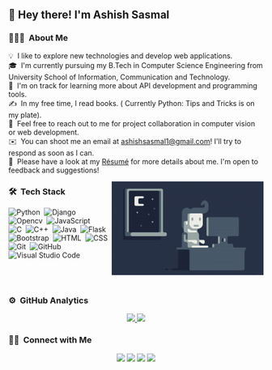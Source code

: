  <h2>👋 Hey there! I'm Ashish Sasmal</h2>

<!-- ## 👋 &nbsp;Hey there! I'm Ashish Sasmal -->

### 👨🏻‍💻 &nbsp;About Me

💡 &nbsp;I like to explore new technologies and develop web applications.\
🎓 &nbsp;I'm currently pursuing my B.Tech in Computer Science Engineering from University School of Information, Communication and Technology.\
🌱 &nbsp;I'm on track for learning more about API development and programming tools.\
✍️ &nbsp;In my free time, I read books. ( Currently Python: Tips and Tricks is on my plate).\
💬 &nbsp;Feel free to reach out to me for project collaboration in computer vision or web development.\
✉️ &nbsp;You can shoot me an email at ashishsasmal1@gmail.com! I'll try to respond as soon as I can.\
📄 &nbsp;Please have a look at my [Résumé](https://drive.google.com/file/d/12wxAZIHLCZfRpWAK2-6hkFpcAo6PRl9v/view?usp=sharing) for more details about me. I'm open to feedback and suggestions!

<img alt="Night Coding"  src="https://github.com/ashish1sasmal/ashish1sasmal/blob/main/Night-Coding.gif" align="right"/>

### 🛠 &nbsp;Tech Stack

![Python](https://img.shields.io/badge/-Python-05122A?style=flat&logo=python)&nbsp;
![Django](https://img.shields.io/badge/-Django-05122A?style=flat&logo=django&logoColor=092E20)&nbsp;
![Opencv](https://img.shields.io/badge/-Opencv-05122A?style=flat&logo=opencv&logoColor=092E20)&nbsp;
![JavaScript](https://img.shields.io/badge/-JavaScript-05122A?style=flat&logo=javascript)&nbsp;<br>
![C](https://img.shields.io/badge/-C-05122A?style=flat&logo=C&logoColor=A8B9CC)&nbsp;
![C++](https://img.shields.io/badge/-C++-05122A?style=flat&logo=C%2B%2B&logoColor=00599C)&nbsp;
![Java](https://img.shields.io/badge/-Java-05122A?style=flat&logo=Java&logoColor=FFA518)&nbsp;
![Flask](https://img.shields.io/badge/-Flask-05122A?style=flat&logo=flask)&nbsp;<br>
![Bootstrap](https://img.shields.io/badge/-Bootstrap-05122A?style=flat&logo=bootstrap&logoColor=563D7C)&nbsp;
![HTML](https://img.shields.io/badge/-HTML-05122A?style=flat&logo=HTML5)&nbsp;
![CSS](https://img.shields.io/badge/-CSS-05122A?style=flat&logo=CSS3&logoColor=1572B6)&nbsp;
![Git](https://img.shields.io/badge/-Git-05122A?style=flat&logo=git)&nbsp;
![GitHub](https://img.shields.io/badge/-GitHub-05122A?style=flat&logo=github)&nbsp;
![Visual Studio Code](https://img.shields.io/badge/-Visual%20Studio%20Code-05122A?style=flat&logo=visual-studio-code&logoColor=007ACC)&nbsp;

<br><br>
### ⚙️ &nbsp;GitHub Analytics

<p align="center">
<a href="https://github.com/ashish1sasmal">
  <img height="180em" src="https://github-readme-stats-eight-theta.vercel.app/api?username=ashish1sasmal&layout=compact&show_icons=true&theme=algolia&include_all_commits=true&count_private=true"/>
  <img height="180em" src="https://github-readme-stats-eight-theta.vercel.app/api/top-langs/?username=ashish1sasmal&layout=compact&langs_count=8&theme=algolia"/>
</a>
</p>

### 🤝🏻 &nbsp;Connect with Me

<p align="center">
<a href="https://www.linkedin.com/in/ashish-sasmal"><img src="https://img.shields.io/badge/-Ashish%20Sasmal-0077B5?style=flat&logo=Linkedin&logoColor=white"/></a>
<a href="mailto:ashishsasmal1@gmail.com"><img src="https://img.shields.io/badge/-ashishsasmal1@gmail.com-D14836?style=flat&logo=Gmail&logoColor=white"/></a>
<a href="https://www.facebook.com/ashish.sasmal.37"><img src="https://img.shields.io/badge/-@ashish.sasmal.37-1877F2?style=flat&logo=Facebook&logoColor=white"/></a>
<a href="https://twitter.com/AshishSasmal1"><img src="https://img.shields.io/badge/-@AshishSasmal1-1877F2?style=flat&logo=Twitter&logoColor=white"/></a>
</p>
